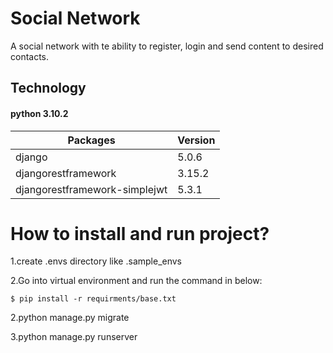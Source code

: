 # Social Network
A social network with te ability to register, login and send content to desired contacts.

## Technology
#### python 3.10.2
|Packages                           | Version |
|--------                           |---------|
|django                             | 5.0.6   |
|djangorestframework                | 3.15.2  |
|djangorestframework-simplejwt      | 5.3.1   |

# How to install and run project?
1.create .envs directory like .sample_envs

2.Go into virtual environment and run the command in below:

```
$ pip install -r requirments/base.txt
```

2.python manage.py migrate

3.python manage.py runserver
